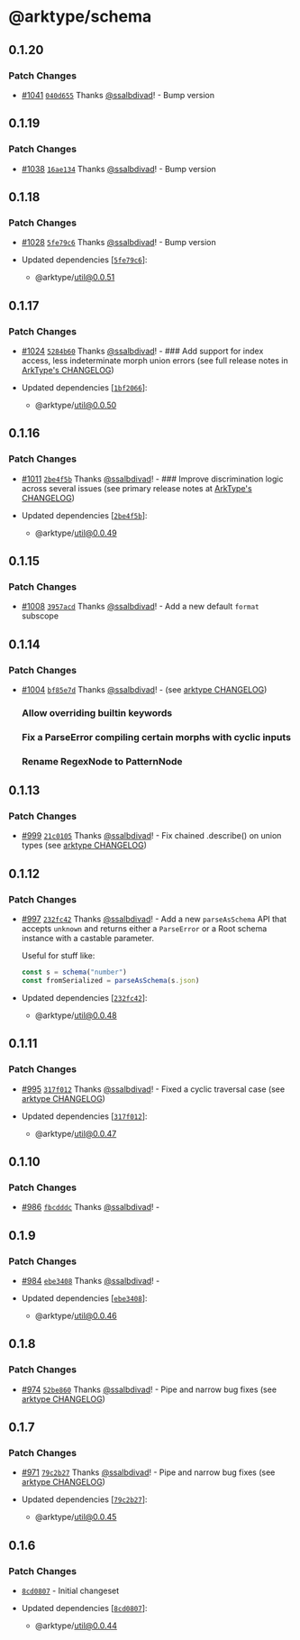 # @arktype/schema

## 0.1.20

### Patch Changes

- [#1041](https://github.com/arktypeio/arktype/pull/1041) [`040d655`](https://github.com/arktypeio/arktype/commit/040d65547633e35dc5c99646ebe7a3330833f340) Thanks [@ssalbdivad](https://github.com/ssalbdivad)! - Bump version

## 0.1.19

### Patch Changes

- [#1038](https://github.com/arktypeio/arktype/pull/1038) [`16ae134`](https://github.com/arktypeio/arktype/commit/16ae1341d25c4bef962b5665be1486d734d10d25) Thanks [@ssalbdivad](https://github.com/ssalbdivad)! - Bump version

## 0.1.18

### Patch Changes

- [#1028](https://github.com/arktypeio/arktype/pull/1028) [`5fe79c6`](https://github.com/arktypeio/arktype/commit/5fe79c6c8db94f20c997c7a8960edb9d69468b69) Thanks [@ssalbdivad](https://github.com/ssalbdivad)! - Bump version

- Updated dependencies [[`5fe79c6`](https://github.com/arktypeio/arktype/commit/5fe79c6c8db94f20c997c7a8960edb9d69468b69)]:
  - @arktype/util@0.0.51

## 0.1.17

### Patch Changes

- [#1024](https://github.com/arktypeio/arktype/pull/1024) [`5284b60`](https://github.com/arktypeio/arktype/commit/5284b6054209ffa38f02ae010c3e9ab3dff93653) Thanks [@ssalbdivad](https://github.com/ssalbdivad)! - ### Add support for index access, less indeterminate morph union errors (see full release notes in [ArkType's CHANGELOG](../type/CHANGELOG.md))

- Updated dependencies [[`1bf2066`](https://github.com/arktypeio/arktype/commit/1bf2066800ce65edc918a24c251ce20f1ccf29f4)]:
  - @arktype/util@0.0.50

## 0.1.16

### Patch Changes

- [#1011](https://github.com/arktypeio/arktype/pull/1011) [`2be4f5b`](https://github.com/arktypeio/arktype/commit/2be4f5b391d57ad47dc6f4c0e4c9d31ae6b550c5) Thanks [@ssalbdivad](https://github.com/ssalbdivad)! - ### Improve discrimination logic across several issues (see primary release notes at [ArkType's CHANGELOG](../type/CHANGELOG.md))

- Updated dependencies [[`2be4f5b`](https://github.com/arktypeio/arktype/commit/2be4f5b391d57ad47dc6f4c0e4c9d31ae6b550c5)]:
  - @arktype/util@0.0.49

## 0.1.15

### Patch Changes

- [#1008](https://github.com/arktypeio/arktype/pull/1008) [`3957acd`](https://github.com/arktypeio/arktype/commit/3957acd68b753abfd370e99be361981f74c6f95d) Thanks [@ssalbdivad](https://github.com/ssalbdivad)! - Add a new default `format` subscope

## 0.1.14

### Patch Changes

- [#1004](https://github.com/arktypeio/arktype/pull/1004) [`bf85e7d`](https://github.com/arktypeio/arktype/commit/bf85e7dec809169a7749c8e7af9003230e09b98f) Thanks [@ssalbdivad](https://github.com/ssalbdivad)! - (see [arktype CHANGELOG](../type/CHANGELOG.md))

  ### Allow overriding builtin keywords

  ### Fix a ParseError compiling certain morphs with cyclic inputs

  ### Rename RegexNode to PatternNode

## 0.1.13

### Patch Changes

- [#999](https://github.com/arktypeio/arktype/pull/999) [`21c0105`](https://github.com/arktypeio/arktype/commit/21c0105a0c4ee45b8fd95e2c547724570742f6b0) Thanks [@ssalbdivad](https://github.com/ssalbdivad)! - Fix chained .describe() on union types (see [arktype CHANGELOG](../type/CHANGELOG.md))

## 0.1.12

### Patch Changes

- [#997](https://github.com/arktypeio/arktype/pull/997) [`232fc42`](https://github.com/arktypeio/arktype/commit/232fc42af18e8412d0095293926077a9c50abdc6) Thanks [@ssalbdivad](https://github.com/ssalbdivad)! - Add a new `parseAsSchema` API that accepts `unknown` and returns either a `ParseError` or a Root schema instance with a castable parameter.

  Useful for stuff like:

  ```ts
  const s = schema("number")
  const fromSerialized = parseAsSchema(s.json)
  ```

- Updated dependencies [[`232fc42`](https://github.com/arktypeio/arktype/commit/232fc42af18e8412d0095293926077a9c50abdc6)]:
  - @arktype/util@0.0.48

## 0.1.11

### Patch Changes

- [#995](https://github.com/arktypeio/arktype/pull/995) [`317f012`](https://github.com/arktypeio/arktype/commit/317f0122b1f2c0ba6e1de872f210490af75761af) Thanks [@ssalbdivad](https://github.com/ssalbdivad)! - Fixed a cyclic traversal case (see [arktype CHANGELOG](../type/CHANGELOG.md))

- Updated dependencies [[`317f012`](https://github.com/arktypeio/arktype/commit/317f0122b1f2c0ba6e1de872f210490af75761af)]:
  - @arktype/util@0.0.47

## 0.1.10

### Patch Changes

- [#986](https://github.com/arktypeio/arktype/pull/986) [`fbcdddc`](https://github.com/arktypeio/arktype/commit/fbcdddcdd3050c56fef226449c8b9c8fd729521c) Thanks [@ssalbdivad](https://github.com/ssalbdivad)! -

## 0.1.9

### Patch Changes

- [#984](https://github.com/arktypeio/arktype/pull/984) [`ebe3408`](https://github.com/arktypeio/arktype/commit/ebe3408e2310bc8f69eacd29e0d51c99c24d9471) Thanks [@ssalbdivad](https://github.com/ssalbdivad)! -

- Updated dependencies [[`ebe3408`](https://github.com/arktypeio/arktype/commit/ebe3408e2310bc8f69eacd29e0d51c99c24d9471)]:
  - @arktype/util@0.0.46

## 0.1.8

### Patch Changes

- [#974](https://github.com/arktypeio/arktype/pull/974) [`52be860`](https://github.com/arktypeio/arktype/commit/52be860e536db5c4585b7a9f271562e7b2ee9ac3) Thanks [@ssalbdivad](https://github.com/ssalbdivad)! - Pipe and narrow bug fixes (see [arktype CHANGELOG](../type/CHANGELOG.md))

## 0.1.7

### Patch Changes

- [#971](https://github.com/arktypeio/arktype/pull/971) [`79c2b27`](https://github.com/arktypeio/arktype/commit/79c2b276c3645ea51e7bae8fe4463f2f39ddabc8) Thanks [@ssalbdivad](https://github.com/ssalbdivad)! - Pipe and narrow bug fixes (see [arktype CHANGELOG](../type/CHANGELOG.md))

- Updated dependencies [[`79c2b27`](https://github.com/arktypeio/arktype/commit/79c2b276c3645ea51e7bae8fe4463f2f39ddabc8)]:
  - @arktype/util@0.0.45

## 0.1.6

### Patch Changes

- [`8cd0807`](https://github.com/arktypeio/arktype/commit/8cd080783fdbd8eefea54d5c04d99cd88b36c0eb) - Initial changeset

- Updated dependencies [[`8cd0807`](https://github.com/arktypeio/arktype/commit/8cd080783fdbd8eefea54d5c04d99cd88b36c0eb)]:
  - @arktype/util@0.0.44
